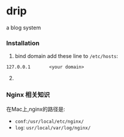 # drip
a blog system

### Installation
1. bind domain
add these line to `/etc/hosts`:
```
127.0.0.1       <your domain>
```

2.



### Nginx 相关知识
在Mac上,nginx的路径是:
- `conf`:`/usr/local/etc/nginx/`
- `log`: `usr/local/var/log/nginx/`